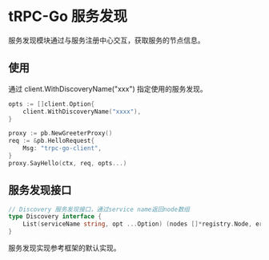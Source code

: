 # tRPC-Go 服务发现

服务发现模块通过与服务注册中心交互，获取服务的节点信息。

## 使用
通过 client.WithDiscoveryName("xxx") 指定使用的服务发现。
```go
opts := []client.Option{
	client.WithDiscoveryName("xxxx"),
}

proxy := pb.NewGreeterProxy()
req := &pb.HelloRequest{
	Msg: "trpc-go-client",
}
proxy.SayHello(ctx, req, opts...)
```

## 服务发现接口
```go
// Discovery 服务发现接口，通过service name返回node数组
type Discovery interface {
	List(serviceName string, opt ...Option) (nodes []*registry.Node, err error)
}
```
服务发现实现参考框架的默认实现。

